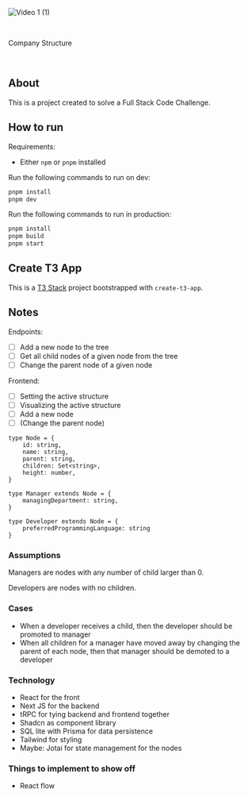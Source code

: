 ![Video 1 (1)](https://github.com/thebestclicker/company-structure-challenge/assets/10188306/ea67a93a-1963-49e0-b8ef-50819bc841ac)

<p align="center">
  <br/>
  <p >Company Structure</p> 
  <br/>
</p>


## About

This is a project created to solve a Full Stack Code Challenge.

## How to run

Requirements:

- Either `npm` or `pnpm` installed

Run the following commands to run on dev:

```sh
pnpm install
pnpm dev
```

Run the following commands to run in production:

```sh
pnpm install
pnpm build
pnpm start
```

## Create T3 App

This is a [T3 Stack](https://create.t3.gg/) project bootstrapped with `create-t3-app`.

## Notes

Endpoints:

- [ ] Add a new node to the tree
- [ ] Get all child nodes of a given node from the tree
- [ ] Change the parent node of a given node

Frontend:

- [ ] Setting the active structure
- [ ] Visualizing the active structure
- [ ] Add a new node
- [ ] (Change the parent node)

```tsx
type Node = {
	id: string,
	name: string,
	parent: string,
	children: Set<string>,
	height: number,
}

type Manager extends Node = {
	managingDepartment: string,
}

type Developer extends Node = {
	preferredProgrammingLanguage: string
}
```

### Assumptions

Managers are nodes with any number of child larger than 0.

Developers are nodes with no children.

### Cases

- When a developer receives a child, then the developer should be promoted to manager
- When all children for a manager have moved away by changing the parent of each node, then that manager should be demoted to a developer

### Technology

- React for the front
- Next JS for the backend
- tRPC for tying backend and frontend together
- Shadcn as component library
- SQL lite with Prisma for data persistence
- Tailwind for styling
- Maybe: Jotai for state management for the nodes

### Things to implement to show off

- React flow
